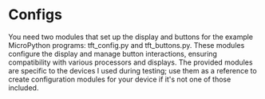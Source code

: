 # Configs

You need two modules that set up the display and buttons for the example MicroPython programs: tft_config.py and tft_buttons.py. These modules configure the display and manage button interactions, ensuring compatibility with various processors and displays. The provided modules are specific to the devices I used during testing; use them as a reference to create configuration modules for your device if it's not one of those included.
